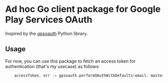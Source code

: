 # Ad hoc Go client package for Google Play Services OAuth

Inspired by the [gpsoauth](https://github.com/simon-weber/gpsoauth) Python library.

## Usage

For now, you can use this package to fetch an access token for authentication (that's my usecase) as follows:

```go
	accessToken, err := gpsoauth.performOAuthWithDefaults(email, masterToken, gaid, scopes, "com.google.android.keep")
```
